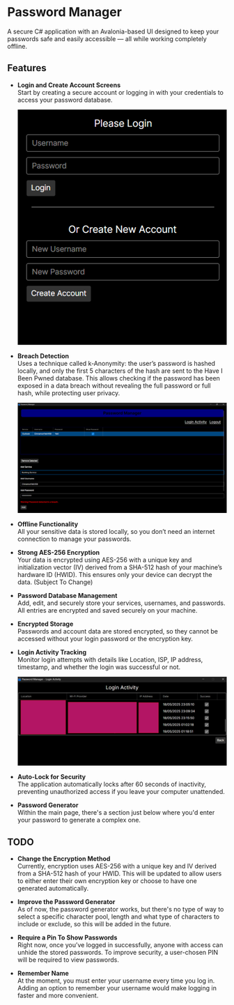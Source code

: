 # Password Manager

A secure C# application with an Avalonia-based UI designed to keep your passwords safe and easily accessible — all while working completely offline.

## Features

- **Login and Create Account Screens**  
  Start by creating a secure account or logging in with your credentials to access your password database.

    ![Login page showcasing the interface and how you'll create the account and login](Images/Login.png)

- **Breach Detection**  
  Uses a technique called k-Anonymity: the user’s password is hashed locally, and only the first 5 characters of the hash are sent to the Have I Been Pwned database. This allows checking if the password has been    exposed in a data breach without revealing the full password or full hash, while protecting user privacy.

  ![Main page showcasing how to add accounts and the breach detection](Images/Main.png)

- **Offline Functionality**  
  All your sensitive data is stored locally, so you don’t need an internet connection to manage your passwords.

- **Strong AES-256 Encryption**  
  Your data is encrypted using AES-256 with a unique key and initialization vector (IV) derived from a SHA-512 hash of your machine’s hardware ID (HWID). This ensures only your device can decrypt the data. (Subject To Change)

- **Password Database Management**  
  Add, edit, and securely store your services, usernames, and passwords. All entries are encrypted and saved securely on your machine.

- **Encrypted Storage**  
  Passwords and account data are stored encrypted, so they cannot be accessed without your login password or the encryption key.

- **Login Activity Tracking**  
  Monitor login attempts with details like Location, ISP, IP address, timestamp, and whether the login was successful or not.

    ![Login activity page showcasing the interface and type of information provided](Images/LoginActivity.png)

- **Auto-Lock for Security**  
  The application automatically locks after 60 seconds of inactivity, preventing unauthorized access if you leave your computer unattended.

- **Password Generator**  
  Within the main page, there's a section just below where you'd enter your password to generate a complex one.


## TODO

- **Change the Encryption Method**  
  Currently, encryption uses AES-256 with a unique key and IV derived from a SHA-512 hash of your HWID. This will be updated to allow users to either enter their own encryption key or choose to have one generated   automatically.

- **Improve the Password Generator**  
  As of now, the password generator works, but there's no type of way to select a specific character pool, length and what type of characters to include or exclude, so this will be added in the future.

- **Require a Pin To Show Passwords**  
  Right now, once you’ve logged in successfully, anyone with access can unhide the stored passwords. To improve security, a user-chosen PIN will be required to view passwords.

- **Remember Name**  
  At the moment, you must enter your username every time you log in. Adding an option to remember your username would make logging in faster and more convenient.
